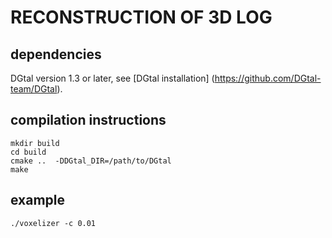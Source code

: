 # RECONSTRUCTION OF 3D LOG
## dependencies
DGtal version 1.3 or later, see [DGtal installation] (https://github.com/DGtal-team/DGtal).
## compilation instructions
```
mkdir build
cd build
cmake ..  -DDGtal_DIR=/path/to/DGtal
make
```
## example
```
./voxelizer -c 0.01
```
